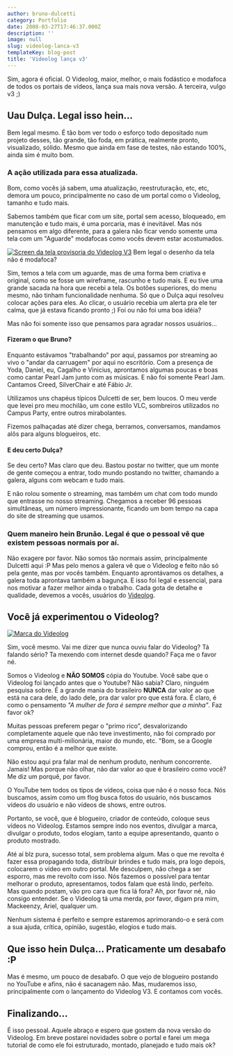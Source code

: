 ```yaml
---
author: bruno-dulcetti
category: Portfolio
date: 2008-03-27T17:46:37.000Z
description: ''
image: null
slug: videolog-lanca-v3
templateKey: blog-post
title: 'Videolog lança v3'
---
```


Sim, agora é oficial. O Videolog, maior, melhor, o mais fodástico e modafoca de todos os portais de vídeos, lança sua mais nova versão. A terceira, vulgo v3 ;)

## Uau Dulça. Legal isso hein...

Bem legal mesmo. É tão bom ver todo o esforço todo depositado num projeto desses, tão grande, tão foda, em prática, realmente pronto, visualizado, sólido. Mesmo que ainda em fase de testes, não estando 100%, ainda sim é muito bom.

### A ação utilizada para essa atualizada.

Bom, como vocês já sabem, uma atualização, reestruturação, etc, etc, demora um pouco, principalmente no caso de um portal como o Videolog, tamanho e tudo mais.

Sabemos também que ficar com um site, portal sem acesso, bloqueado, em manutenção e tudo mais, é uma porcaria, mas é inevitável. Mas nós pensamos em algo diferente, para a galera não ficar vendo somente uma tela com um "Aguarde" modafocas como vocês devem estar acostumados.

<a href="http://videolog.uol.com.br/lancamento-v3.html"><img src='/assets/images/posts/tela-videolog-v3.jpg' alt='Screen da tela provisoria do Videolog V3' /></a>
<span>Bem legal o desenho da tela não é modafoca?</span>

Sim, temos a tela com um aguarde, mas de uma forma bem criativa e original, como se fosse um wireframe, rascunho e tudo mais. E eu tive uma grande sacada na hora que recebi a tela. Os botões superiores, do menu mesmo, não tinham funcionalidade nenhuma. Só que o Dulça aqui resolveu colocar ações para eles. Ao clicar, o usuário recebia um alerta pra ele ter calma, que já estava ficando pronto ;) Foi ou não foi uma boa idéia?

Mas não foi somente isso que pensamos para agradar nossos usuários...

#### Fizeram o que Bruno?

Enquanto estávamos "trabalhando" por aqui, passamos por streaming ao vivo o "andar da carruagem" por aqui no escritório. Com a presença de Yoda, Daniel, eu, Cagalho e Vinicius, aprontamos algumas poucas e boas como cantar Pearl Jam junto com as músicas. E não foi somente Pearl Jam. Cantamos Creed, SilverChair e até Fábio Jr.

Utilizamos uns chapéus típicos Dulcetti de ser, bem loucos. O meu verde que levei pro meu mochilão, um cone estilo VLC, sombreiros utilizados no Campus Party, entre outros mirabolantes.

Fizemos palhaçadas até dizer chega, berramos, conversamos, mandamos alôs para alguns blogueiros, etc.

#### E deu certo Dulça?

Se deu certo? Mas claro que deu. Bastou postar no twitter, que um monte de gente começou a entrar, todo mundo postando no twitter, chamando a galera, alguns com webcam e tudo mais.

E não rolou somente o streaming, mas também um chat com todo mundo que entrasse no nosso streaming. Chegamos a receber 96 pessoas simultâneas, um número impressionante, ficando um bom tempo na capa do site de streaming que usamos.

### Quem maneiro hein Brunão. Legal é que o pessoal vê que existem pessoas normais por aí.

Não exagere por favor. Não somos tão normais assim, principalmente Dulcetti aqui :P Mas pelo menos a galera vê que o Videolog e feito não só pela gente, mas por vocês também. Enquanto aprontávamos os detalhes, a galera toda aprontava também a bagunça. E isso foi legal e essencial, para nos motivar a fazer melhor ainda o trabalho. Cada gota de detalhe e qualidade, devemos a vocês, usuários do <a href="http://www.videolog.tv">Videolog</a>.

## Você já experimentou o Videolog?

<a href='http://www.videolog.tv' title='Visitar o site do Videolog'><img src='/assets/images/posts/marca.gif' alt='Marca do Videolog' /></a>

Sim, você mesmo. Vai me dizer que nunca ouviu falar do Videolog? Tá falando sério? Ta mexendo com internet desde quando? Faça me o favor né.

Somos o Videolog e **NÃO SOMOS** cópia do Youtube. Você sabe que o Videolog foi lançado antes que o Youtube? Não sabia? Claro, ninguém pesquisa sobre. É a grande mania do brasileiro **NUNCA** dar valor ao que está na cara dele, do lado dele, pra dar valor pro que está fora. É claro, é como o pensamento <cite>"A mulher de fora é sempre melhor que a minha"</cite>. Faz favor ok?

Muitas pessoas preferem pegar o "primo rico", desvalorizando completamente aquele que não teve investimento, não foi comprado por uma empresa multi-milionária, maior do mundo, etc. "Bom, se a Google comprou, então é a melhor que existe.

Não estou aqui pra falar mal de nenhum produto, nenhum concorrente. Jamais! Mas porque não olhar, não dar valor ao que é brasileiro como você? Me diz um porquê, por favor.

O YouTube tem todos os tipos de vídeos, coisa que não é o nosso foca. Nós buscamos, assim como um flog busca fotos do usuário, nós buscamos vídeos do usuário e não vídeos de shows, entre outros.

Portanto, se você, que é blogueiro, criador de conteúdo, coloque seus vídeos no Videolog. Estamos sempre indo nos eventos, divulgar a marca, divulgar o produto, todos elogiam, tanto a equipe apresentando, quanto o produto mostrado.

Até aí blz pura, sucesso total, sem problema algum. Mas o que me revolta é fazer essa propagando toda, distribuir brindes e tudo mais, pra logo depois, colocarem o vídeo em outro portal. Me desculpem, não chega a ser esporro, mas me revolto com isso. Nós fazemos o possível para tentar melhorar o produto, apresentamos, todos falam que está lindo, perfeito. Mas quando postam, vão pro cara que fica lá fora? Ah, por favor né, não consigo entender. Se o Videolog tá uma merda, por favor, digam pra mim, Mackeenzy, Ariel, qualquer um.

Nenhum sistema é perfeito e sempre estaremos aprimorando-o e será com a sua ajuda, crítica, opinião, sugestão, elogios e tudo mais.

## Que isso hein Dulça... Praticamente um desabafo :P

Mas é mesmo, um pouco de desabafo. O que vejo de blogueiro postando no YouTube e afins, não é sacanagem não. Mas, mudaremos isso, principalmente com o lançamento do Videolog V3. E contamos com vocês.

## Finalizando...

É isso pessoal. Aquele abraço e espero que gostem da nova versão do Videolog. Em breve postarei novidades sobre o portal e farei um mega tutorial de como ele foi estruturado, montado, planejado e tudo mais ok?
